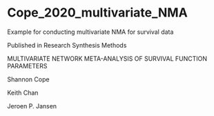 # Cope_2020_multivariate_NMA
Example for conducting multivariate NMA for survival data

Published in Research Synthesis Methods

MULTIVARIATE NETWORK META-ANALYSIS OF SURVIVAL FUNCTION PARAMETERS

Shannon Cope 

Keith Chan

Jeroen P. Jansen
